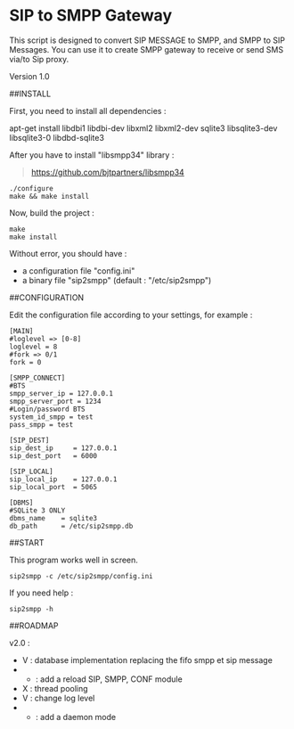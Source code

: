 SIP to SMPP Gateway
========

This script is designed to convert SIP MESSAGE to SMPP, and SMPP to SIP Messages. You can use it to create SMPP gateway to receive or send SMS via/to Sip proxy. 

Version 1.0


##INSTALL

  First, you need to install all dependencies :

  apt-get install libdbi1 libdbi-dev libxml2 libxml2-dev sqlite3 libsqlite3-dev libsqlite3-0 libdbd-sqlite3
  
  After you have to install "libsmpp34" library :

> https://github.com/bjtpartners/libsmpp34 

    ./configure
    make && make install

  Now, build the project :
      
    make
    make install
    
  Without error, you should have :
* a configuration file "config.ini"
* a binary file "sip2smpp" (default : "/etc/sip2smpp")
    
##CONFIGURATION

  Edit the configuration file according to your settings, for example :

	[MAIN]
	#loglevel => [0-8]
	loglevel = 8
	#fork => 0/1
	fork = 0

	[SMPP_CONNECT]
	#BTS
	smpp_server_ip = 127.0.0.1
	smpp_server_port = 1234
	#Login/password BTS
	system_id_smpp = test
	pass_smpp = test
	
	[SIP_DEST]
	sip_dest_ip     = 127.0.0.1
	sip_dest_port   = 6000
	
	[SIP_LOCAL]
	sip_local_ip    = 127.0.0.1
	sip_local_port  = 5065
	
	[DBMS]
	#SQLite 3 ONLY
	dbms_name    = sqlite3
	db_path      = /etc/sip2smpp.db
	

##START

This program works well in screen.

    sip2smpp -c /etc/sip2smpp/config.ini
  
  If you need help :

    sip2smpp -h

##ROADMAP

v2.0 :
* V : database implementation replacing the fifo smpp et sip message
* - : add a reload SIP, SMPP, CONF module
* X : thread pooling
* V : change log level
* - : add a daemon mode
 
